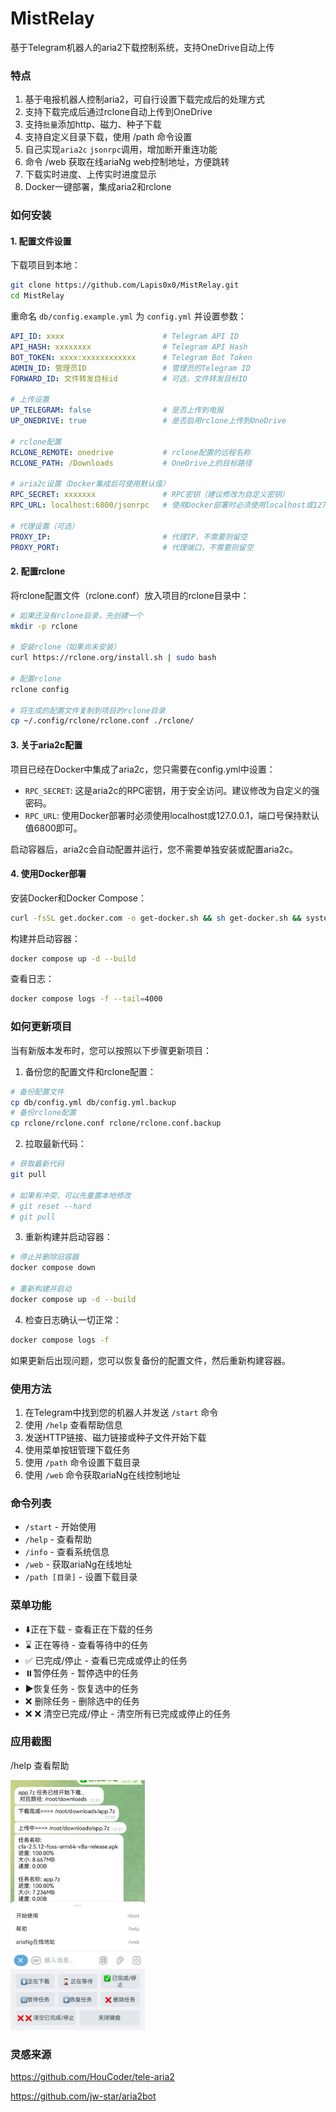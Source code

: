 # MistRelay

基于Telegram机器人的aria2下载控制系统，支持OneDrive自动上传

### 特点

1. 基于电报机器人控制aria2，可自行设置下载完成后的处理方式
2. 支持下载完成后通过rclone自动上传到OneDrive
3. 支持`批量`添加http、磁力、种子下载
4. 支持自定义目录下载，使用 /path 命令设置
5. 自己实现`aria2c` `jsonrpc`调用，增加断开重连功能
6. 命令 /web 获取在线ariaNg web控制地址，方便跳转
7. 下载实时进度、上传实时进度显示
8. Docker一键部署，集成aria2和rclone

### 如何安装

#### 1. 配置文件设置

下载项目到本地：

```bash
git clone https://github.com/Lapis0x0/MistRelay.git
cd MistRelay
```

重命名 `db/config.example.yml` 为 `config.yml` 并设置参数：

```yaml
API_ID: xxxx                      # Telegram API ID
API_HASH: xxxxxxxx                # Telegram API Hash
BOT_TOKEN: xxxx:xxxxxxxxxxxx      # Telegram Bot Token
ADMIN_ID: 管理员ID                 # 管理员的Telegram ID
FORWARD_ID: 文件转发目标id          # 可选，文件转发目标ID

# 上传设置
UP_TELEGRAM: false                # 是否上传到电报
UP_ONEDRIVE: true                 # 是否启用rclone上传到OneDrive

# rclone配置
RCLONE_REMOTE: onedrive           # rclone配置的远程名称
RCLONE_PATH: /Downloads           # OneDrive上的目标路径

# aria2c设置（Docker集成后可使用默认值）
RPC_SECRET: xxxxxxx               # RPC密钥（建议修改为自定义密钥）
RPC_URL: localhost:6800/jsonrpc   # 使用Docker部署时必须使用localhost或127.0.0.1

# 代理设置（可选）
PROXY_IP:                         # 代理IP，不需要则留空
PROXY_PORT:                       # 代理端口，不需要则留空
```

#### 2. 配置rclone

将rclone配置文件（rclone.conf）放入项目的rclone目录中：

```bash
# 如果还没有rclone目录，先创建一个
mkdir -p rclone

# 安装rclone（如果尚未安装）
curl https://rclone.org/install.sh | sudo bash

# 配置rclone
rclone config

# 将生成的配置文件复制到项目的rclone目录
cp ~/.config/rclone/rclone.conf ./rclone/
```

#### 3. 关于aria2c配置

项目已经在Docker中集成了aria2c，您只需要在config.yml中设置：

- `RPC_SECRET`: 这是aria2c的RPC密钥，用于安全访问。建议修改为自定义的强密码。
- `RPC_URL`: 使用Docker部署时必须使用localhost或127.0.0.1，端口号保持默认值6800即可。

启动容器后，aria2c会自动配置并运行，您不需要单独安装或配置aria2c。

#### 4. 使用Docker部署

安装Docker和Docker Compose：

```bash
curl -fsSL get.docker.com -o get-docker.sh && sh get-docker.sh && systemctl enable docker && systemctl start docker
```

构建并启动容器：

```bash
docker compose up -d --build
```

查看日志：

```bash
docker compose logs -f --tail=4000
```

### 如何更新项目

当有新版本发布时，您可以按照以下步骤更新项目：

1. 备份您的配置文件和rclone配置：

```bash
# 备份配置文件
cp db/config.yml db/config.yml.backup
# 备份rclone配置
cp rclone/rclone.conf rclone/rclone.conf.backup
```

2. 拉取最新代码：

```bash
# 获取最新代码
git pull

# 如果有冲突，可以先重置本地修改
# git reset --hard
# git pull
```

3. 重新构建并启动容器：

```bash
# 停止并删除旧容器
docker compose down

# 重新构建并启动
docker compose up -d --build
```

4. 检查日志确认一切正常：

```bash
docker compose logs -f
```

如果更新后出现问题，您可以恢复备份的配置文件，然后重新构建容器。

### 使用方法

1. 在Telegram中找到您的机器人并发送 `/start` 命令
2. 使用 `/help` 查看帮助信息
3. 发送HTTP链接、磁力链接或种子文件开始下载
4. 使用菜单按钮管理下载任务
5. 使用 `/path` 命令设置下载目录
6. 使用 `/web` 命令获取ariaNg在线控制地址

### 命令列表

- `/start` - 开始使用
- `/help` - 查看帮助
- `/info` - 查看系统信息
- `/web` - 获取ariaNg在线地址
- `/path [目录]` - 设置下载目录

### 菜单功能

- ⬇️正在下载 - 查看正在下载的任务
- ⌛️ 正在等待 - 查看等待中的任务
- ✅ 已完成/停止 - 查看已完成或停止的任务
- ⏸️暂停任务 - 暂停选中的任务
- ▶️恢复任务 - 恢复选中的任务
- ❌ 删除任务 - 删除选中的任务
- ❌ ❌ 清空已完成/停止 - 清空所有已完成或停止的任务

### 应用截图

/help 查看帮助

<img alt="img.png" height="400" src="./img.png" />

### 灵感来源

https://github.com/HouCoder/tele-aria2

https://github.com/jw-star/aria2bot
